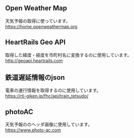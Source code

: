 ## Open Weather Map
天気予報の取得に使っています。  
https://home.openweathermap.org  
  
## HeartRails Geo API
取得した緯度・経度を市町村名に変換するのに使用しています。  
http://geoapi.heartrails.com  
  
## 鉄道遅延情報のjson
電車の運行情報を取得するのに使用しています。  
https://rti-giken.jp/fhc/api/train_tetsudo/  
  
## photoAC
天気予報ののヘッダ画像に使用しています。  
https://www.photo-ac.com  
